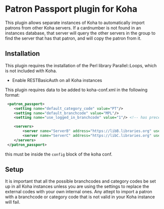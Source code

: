 # Patron Passport plugin for Koha

This plugin allows separate instances of Koha to automatically import patrons from other Koha servers.
If a cardnumber is not found in an instances database, that server will query the other servers in the group
to find the server that has that patron, and will copy the patron from it.

## Installation

This plugin requires the installation of the Perl library Parallel::Loops, which is not included with Koha.

* Enable RESTBasicAuth on all Koha instances

This plugin requires data to be added to koha-conf.xml in the following format:
```xml
 <patron_passport>
    <setting name="default_category_code" value="PT"/>
    <setting name="default_branchcode" value="MPL"/>
    <setting name="use_logged_in_branchcode" value="1"/> <!-- has precedence over default branchcode -->

    <servers>
        <server name="ServerB" address="https://libB.libraries.org" username="koha" password="koha" />
        <server name="ServerC" address="https://libC.libraries.org" username="koha" password="koha" />
    </servers>
 </patron_passport>
```
this must be inside the `config` block of the koha conf.

## Setup

It is important that all the possible branchcodes and category codes be set up in all Koha instances
unless you are using the settings to replace the external codes with your own internal ones.
Any attept to import a patron with a branchcode or category code that is not valid in your Koha
instance will fail.
